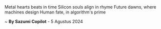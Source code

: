 Metal hearts beats in time
Silicon souls align in rhyme
Future dawns, where machines design
Human fate, in algorithm's prime

~ <b>By Sazumi Copilot</b> - 5 Agustus 2024
